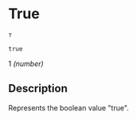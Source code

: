 # True
<deflist type="narrow">
    <def title="Symbol">
        <code>⊤</code>
    </def>
    <def title="Names">
        <p><code>true</code></p>
    </def>
    <def title="value">
        <p>1 <i>(number)</i></p>
    </def>
</deflist>

## Description
Represents the boolean value "true".
